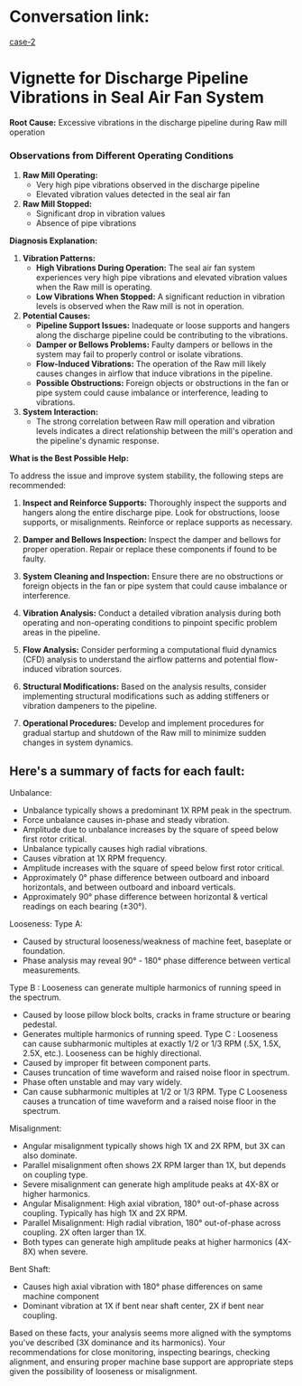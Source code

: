 # Conversation link:

[case-2](https://spiderai.minto.ai/shared-chat/tBGBSI)

# Vignette for Discharge Pipeline Vibrations in Seal Air Fan System

**Root Cause:** Excessive vibrations in the discharge pipeline during Raw mill operation

### Observations from Different Operating Conditions

1. **Raw Mill Operating:**
    - Very high pipe vibrations observed in the discharge pipeline
    - Elevated vibration values detected in the seal air fan
2. **Raw Mill Stopped:**
    - Significant drop in vibration values
    - Absence of pipe vibrations

**Diagnosis Explanation:**

1. **Vibration Patterns:**
    - **High Vibrations During Operation:** The seal air fan system experiences very high pipe vibrations and elevated vibration values when the Raw mill is operating.
    - **Low Vibrations When Stopped:** A significant reduction in vibration levels is observed when the Raw mill is not in operation.
2. **Potential Causes:**
    - **Pipeline Support Issues:** Inadequate or loose supports and hangers along the discharge pipeline could be contributing to the vibrations.
    - **Damper or Bellows Problems:** Faulty dampers or bellows in the system may fail to properly control or isolate vibrations.
    - **Flow-Induced Vibrations:** The operation of the Raw mill likely causes changes in airflow that induce vibrations in the pipeline.
    - **Possible Obstructions:** Foreign objects or obstructions in the fan or pipe system could cause imbalance or interference, leading to vibrations.
3. **System Interaction:**
    - The strong correlation between Raw mill operation and vibration levels indicates a direct relationship between the mill's operation and the pipeline's dynamic response.

**What is the Best Possible Help:**

To address the issue and improve system stability, the following steps are recommended:

1. **Inspect and Reinforce Supports:** Thoroughly inspect the supports and hangers along the entire discharge pipe. Look for obstructions, loose supports, or misalignments. Reinforce or replace supports as necessary.

2. **Damper and Bellows Inspection:** Inspect the damper and bellows for proper operation. Repair or replace these components if found to be faulty.

3. **System Cleaning and Inspection:** Ensure there are no obstructions or foreign objects in the fan or pipe system that could cause imbalance or interference.

4. **Vibration Analysis:** Conduct a detailed vibration analysis during both operating and non-operating conditions to pinpoint specific problem areas in the pipeline.

5. **Flow Analysis:** Consider performing a computational fluid dynamics (CFD) analysis to understand the airflow patterns and potential flow-induced vibration sources.

6. **Structural Modifications:** Based on the analysis results, consider implementing structural modifications such as adding stiffeners or vibration dampeners to the pipeline.

7. **Operational Procedures:** Develop and implement procedures for gradual startup and shutdown of the Raw mill to minimize sudden changes in system dynamics.

## Here's a summary of facts for each fault:

Unbalance:

- Unbalance typically shows a predominant 1X RPM peak in the spectrum.
- Force unbalance causes in-phase and steady vibration.
- Amplitude due to unbalance increases by the square of speed below first rotor critical.
- Unbalance typically causes high radial vibrations.
- Causes vibration at 1X RPM frequency.
- Amplitude increases with the square of speed below first rotor critical.
- Approximately 0° phase difference between outboard and inboard horizontals, and between outboard and inboard verticals.
- Approximately 90° phase difference between horizontal & vertical readings on each bearing (±30°).

Looseness:
Type A:
- Caused by structural looseness/weakness of machine feet, baseplate or foundation.
- Phase analysis may reveal 90° - 180° phase difference between vertical measurements.

Type B : 
Looseness can generate multiple harmonics of running speed in the spectrum.
- Caused by loose pillow block bolts, cracks in frame structure or bearing pedestal.
- Generates multiple harmonics of running speed.
Type C :
Looseness can cause subharmonic multiples at exactly 1/2 or 1/3 RPM (.5X, 1.5X, 2.5X, etc.).
Looseness can be highly directional.
- Caused by improper fit between component parts.
- Causes truncation of time waveform and raised noise floor in spectrum.
- Phase often unstable and may vary widely.
- Can cause subharmonic multiples at 1/2 or 1/3 RPM.
Type C Looseness causes a truncation of time waveform and a raised noise floor in the spectrum.

Misalignment:

- Angular misalignment typically shows high 1X and 2X RPM, but 3X can also dominate.
- Parallel misalignment often shows 2X RPM larger than 1X, but depends on coupling type.
- Severe misalignment can generate high amplitude peaks at 4X-8X or higher harmonics.
- Angular Misalignment: High axial vibration, 180° out-of-phase across coupling. Typically has high 1X and 2X RPM.
- Parallel Misalignment: High radial vibration, 180° out-of-phase across coupling. 2X often larger than 1X.
- Both types can generate high amplitude peaks at higher harmonics (4X-8X) when severe.

Bent Shaft:
- Causes high axial vibration with 180° phase differences on same machine component
- Dominant vibration at 1X if bent near shaft center, 2X if bent near coupling.

Based on these facts, your analysis seems more aligned with the symptoms you've described (3X dominance and its harmonics). Your recommendations for close monitoring, inspecting bearings, checking alignment, and ensuring proper machine base support are appropriate steps given the possibility of looseness or misalignment.





